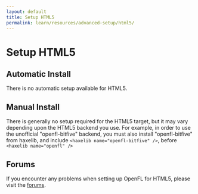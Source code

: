 ```yaml
---
layout: default
title: Setup HTML5
permalink: learn/resources/advanced-setup/html5/
---
```


# Setup HTML5

## Automatic Install

There is no automatic setup available for HTML5.

## Manual Install

There is generally no setup required for the HTML5 target, but it may vary depending upon the HTML5 backend you use. For example, in order to use the unofficial "openfl-bitfive" backend, you must also install "openfl-bitfive" from haxelib, and include `<haxelib name="openfl-bitfive" />`, before `<haxelib name="openfl" />`

## Forums

If you encounter any problems when setting up OpenFL for HTML5, please visit the [forums](http://community.openfl.org/c/help).

